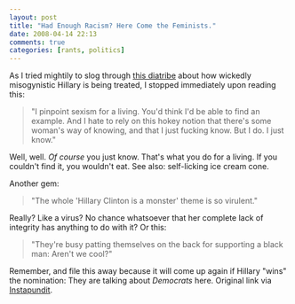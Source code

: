 ```yaml
---
layout: post  
title: "Had Enough Racism? Here Come the Feminists."  
date: 2008-04-14 22:13  
comments: true  
categories: [rants, politics]
---
```


As I tried mightily to slog through [this diatribe][1] about how wickedly misogynistic Hillary is being treated, I stopped immediately upon reading this: 

>"I pinpoint sexism for a living. You'd think I'd be able to find an example. And I hate to rely on this hokey notion that there's some woman's way of knowing, and that I just fucking know. But I do. I just know." 

Well, well. _Of course_ you just know. That's what you do for a living. If you couldn't find it, you wouldn't eat. See also: self-licking ice cream cone. 

Another gem: 

>"The whole 'Hillary Clinton is a monster' theme is so virulent." 

Really? Like a virus? No chance whatsoever that her complete lack of integrity has anything to do with it? Or this: 

>"They're busy patting themselves on the back for supporting a black man: Aren't we cool?" 

Remember, and file this away because it will come up again if Hillary "wins" the nomination: They are talking about _Democrats_ here. Original link via [Instapundit][2]. 

[1]: http://www.salon.com/mwt/feature/2008/04/14/obama_supporters/index1.html
[2]: http://instapundit.com/archives2/017872.php
